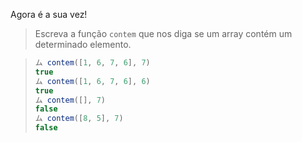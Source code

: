 Agora é a sua vez!

> Escreva a função `contem` que nos diga se um array contém um determinado elemento.

> ``` javascript
> ム contem([1, 6, 7, 6], 7)
> true
> ム contem([1, 6, 7, 6], 6)
> true
> ム contem([], 7)
> false
> ム contem([8, 5], 7)
> false
> ```